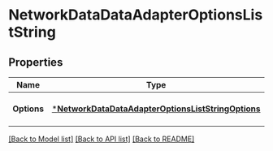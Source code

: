 # NetworkDataDataAdapterOptionsListString

## Properties
Name | Type | Description | Notes
------------ | ------------- | ------------- | -------------
**Options** | [***NetworkDataDataAdapterOptionsListStringOptions**](Network_Data_data_AdapterOptionsListString_options.md) |  | [optional] [default to null]

[[Back to Model list]](../README.md#documentation-for-models) [[Back to API list]](../README.md#documentation-for-api-endpoints) [[Back to README]](../README.md)

